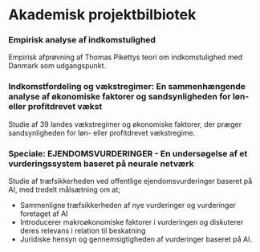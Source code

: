 # Akademisk projektbilbiotek

### Empirisk analyse af indkomstulighed
Empirisk afprøvning af Thomas Pikettys teori om indkomstulighed med Danmark som udgangspunkt.

### Indkomstfordeling og vækstregimer: En sammenhængende analyse af økonomiske faktorer og sandsynligheden for løn- eller profitdrevet vækst
Studie af 39 landes vækstregimer og økonomiske faktorer, der præger sandsynligheden for løn- eller profitdrevet vækstregime.

### Speciale: EJENDOMSVURDERINGER - En undersøgelse af et vurderingssystem baseret på neurale netværk
Studie af træfsikkerheden ved offentlige ejendomsvurderinger baseret på AI, med tredelt målsætning om at;
* Sammenligne træfsikkerheden af nye vurderinger og vurderinger foretaget af AI
* Introducerer makroøkonomiske faktorer i vurderingen og diskuterer deres relevans i relation til beskatning
* Juridiske hensyn og gennemsigtigheden af vurderinger baseret på AI.
